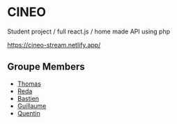 # CINEO

Student project /
full react.js /
home made API using php

https://cineo-stream.netlify.app/

## Groupe Members

- [Thomas](https://github.com/)
- [Reda](https://github.com/)
- [Bastien](https://github.com/)
- [Guillaume](https://github.com/graklecler)
- [Quentin](https://github.com/quentingrchr)
